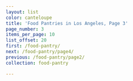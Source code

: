 ```yaml
---
layout: list
color: canteloupe
title: 'Food Pantries in Los Angeles, Page 3'
page_number: 3
items_per_page: 10
list_offset: 20
first: /food-pantry/
next: /food-pantry/page4/
previous: /food-pantry/page2/
collection: food-pantry

---
```

